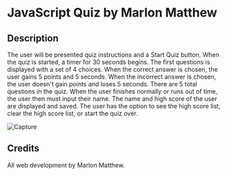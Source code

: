 # JavaScript Quiz by Marlon Matthew

## Description 

The user will be presented quiz instructions and a Start Quiz button.
When the quiz is started, a timer for 30 seconds begins. The first questions is displayed with a set of 4 choices.
When the correct answer is chosen, the user gains 5 points and 5 seconds.
When the incorrect answer is chosen, the user doesn't gain points and loses 5 seconds.
There are 5 total questions in the quiz.
When the user finishes normally or runs out of time, the user then must input their name.
The name and high score of the user are displayed and saved.
The user has the option to see the high score list, clear the high score list, or start the quiz over.

![Capture](https://user-images.githubusercontent.com/73320305/101559935-0a33f200-3977-11eb-9e14-87ec4b9ae7dd.PNG)

## Credits

All web development by Marlon Matthew.
